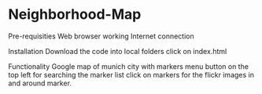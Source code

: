 # Neighborhood-Map

Pre-requisities
Web browser 
working Internet connection

Installation
Download the code into local folders 
click on index.html

Functionality 
Google map of munich city with markers 
menu button on the top left for searching the marker list 
click on markers for the flickr images in and around marker.



